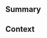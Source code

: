 <!--
  Thanks for creating a Pull Request! Before you submit, please make sure
  you've done the following:

  - Read the contributing document at https://github.com/I-Am-The-Great/BombSquad-Server#contributing
-->

<!--
  Choose one of the following by uncommenting it:
-->

<!-- # This is a bug fix. -->
<!-- # This is an enhancement or feature. -->
<!-- # This is a documentation change. -->

## Summary

<!--
  Provide a description of what your pull request changes.
-->

## Context

<!--
  Is this related to any GitHub issue(s)?
-->
